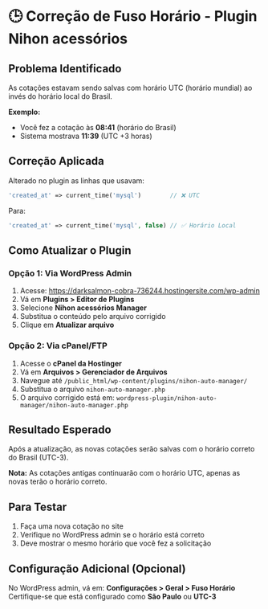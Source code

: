 # 🕒 Correção de Fuso Horário - Plugin Nihon acessórios

## Problema Identificado

As cotações estavam sendo salvas com horário UTC (horário mundial) ao invés do horário local do Brasil.

**Exemplo:**

-   Você fez a cotação às **08:41** (horário do Brasil)
-   Sistema mostrava **11:39** (UTC +3 horas)

## Correção Aplicada

Alterado no plugin as linhas que usavam:

```php
'created_at' => current_time('mysql')        // ❌ UTC
```

Para:

```php
'created_at' => current_time('mysql', false) // ✅ Horário Local
```

## Como Atualizar o Plugin

### Opção 1: Via WordPress Admin

1. Acesse: https://darksalmon-cobra-736244.hostingersite.com/wp-admin
2. Vá em **Plugins > Editor de Plugins**
3. Selecione **Nihon acessórios Manager**
4. Substitua o conteúdo pelo arquivo corrigido
5. Clique em **Atualizar arquivo**

### Opção 2: Via cPanel/FTP

1. Acesse o **cPanel da Hostinger**
2. Vá em **Arquivos > Gerenciador de Arquivos**
3. Navegue até `/public_html/wp-content/plugins/nihon-auto-manager/`
4. Substitua o arquivo `nihon-auto-manager.php`
5. O arquivo corrigido está em: `wordpress-plugin/nihon-auto-manager/nihon-auto-manager.php`

## Resultado Esperado

Após a atualização, as novas cotações serão salvas com o horário correto do Brasil (UTC-3).

**Nota:** As cotações antigas continuarão com o horário UTC, apenas as novas terão o horário correto.

## Para Testar

1. Faça uma nova cotação no site
2. Verifique no WordPress admin se o horário está correto
3. Deve mostrar o mesmo horário que você fez a solicitação

## Configuração Adicional (Opcional)

No WordPress admin, vá em:
**Configurações > Geral > Fuso Horário**
Certifique-se que está configurado como **São Paulo** ou **UTC-3**
